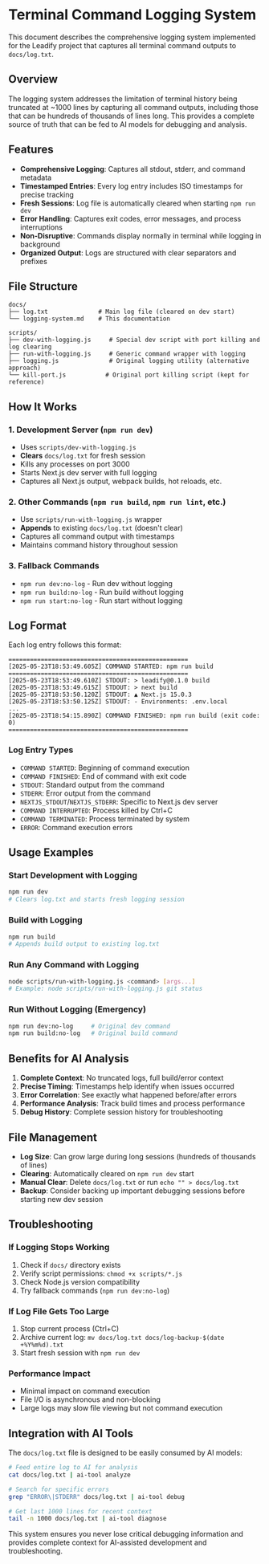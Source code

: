 # Terminal Command Logging System

This document describes the comprehensive logging system implemented for the Leadify project that captures all terminal command outputs to `docs/log.txt`.

## Overview

The logging system addresses the limitation of terminal history being truncated at ~1000 lines by capturing all command outputs, including those that can be hundreds of thousands of lines long. This provides a complete source of truth that can be fed to AI models for debugging and analysis.

## Features

- **Comprehensive Logging**: Captures all stdout, stderr, and command metadata
- **Timestamped Entries**: Every log entry includes ISO timestamps for precise tracking
- **Fresh Sessions**: Log file is automatically cleared when starting `npm run dev`
- **Error Handling**: Captures exit codes, error messages, and process interruptions
- **Non-Disruptive**: Commands display normally in terminal while logging in background
- **Organized Output**: Logs are structured with clear separators and prefixes

## File Structure

```
docs/
├── log.txt              # Main log file (cleared on dev start)
└── logging-system.md    # This documentation

scripts/
├── dev-with-logging.js     # Special dev script with port killing and log clearing
├── run-with-logging.js     # Generic command wrapper with logging
├── logging.js              # Original logging utility (alternative approach)
└── kill-port.js           # Original port killing script (kept for reference)
```

## How It Works

### 1. Development Server (`npm run dev`)

- Uses `scripts/dev-with-logging.js`
- **Clears** `docs/log.txt` for fresh session
- Kills any processes on port 3000
- Starts Next.js dev server with full logging
- Captures all Next.js output, webpack builds, hot reloads, etc.

### 2. Other Commands (`npm run build`, `npm run lint`, etc.)

- Use `scripts/run-with-logging.js` wrapper
- **Appends** to existing `docs/log.txt` (doesn't clear)
- Captures all command output with timestamps
- Maintains command history throughout session

### 3. Fallback Commands

- `npm run dev:no-log` - Run dev without logging
- `npm run build:no-log` - Run build without logging
- `npm run start:no-log` - Run start without logging

## Log Format

Each log entry follows this format:

```
==================================================
[2025-05-23T18:53:49.605Z] COMMAND STARTED: npm run build
==================================================
[2025-05-23T18:53:49.610Z] STDOUT: > leadify@0.1.0 build
[2025-05-23T18:53:49.615Z] STDOUT: > next build
[2025-05-23T18:53:50.120Z] STDOUT: ▲ Next.js 15.0.3
[2025-05-23T18:53:50.125Z] STDOUT: - Environments: .env.local
...
[2025-05-23T18:54:15.890Z] COMMAND FINISHED: npm run build (exit code: 0)
==================================================
```

### Log Entry Types

- `COMMAND STARTED`: Beginning of command execution
- `COMMAND FINISHED`: End of command with exit code
- `STDOUT`: Standard output from the command
- `STDERR`: Error output from the command
- `NEXTJS_STDOUT`/`NEXTJS_STDERR`: Specific to Next.js dev server
- `COMMAND INTERRUPTED`: Process killed by Ctrl+C
- `COMMAND TERMINATED`: Process terminated by system
- `ERROR`: Command execution errors

## Usage Examples

### Start Development with Logging

```bash
npm run dev
# Clears log.txt and starts fresh logging session
```

### Build with Logging

```bash
npm run build
# Appends build output to existing log.txt
```

### Run Any Command with Logging

```bash
node scripts/run-with-logging.js <command> [args...]
# Example: node scripts/run-with-logging.js git status
```

### Run Without Logging (Emergency)

```bash
npm run dev:no-log     # Original dev command
npm run build:no-log   # Original build command
```

## Benefits for AI Analysis

1. **Complete Context**: No truncated logs, full build/error context
2. **Precise Timing**: Timestamps help identify when issues occurred
3. **Error Correlation**: See exactly what happened before/after errors
4. **Performance Analysis**: Track build times and process performance
5. **Debug History**: Complete session history for troubleshooting

## File Management

- **Log Size**: Can grow large during long sessions (hundreds of thousands of lines)
- **Clearing**: Automatically cleared on `npm run dev` start
- **Manual Clear**: Delete `docs/log.txt` or run `echo "" > docs/log.txt`
- **Backup**: Consider backing up important debugging sessions before starting new dev session

## Troubleshooting

### If Logging Stops Working

1. Check if `docs/` directory exists
2. Verify script permissions: `chmod +x scripts/*.js`
3. Check Node.js version compatibility
4. Try fallback commands (`npm run dev:no-log`)

### If Log File Gets Too Large

1. Stop current process (Ctrl+C)
2. Archive current log: `mv docs/log.txt docs/log-backup-$(date +%Y%m%d).txt`
3. Start fresh session with `npm run dev`

### Performance Impact

- Minimal impact on command execution
- File I/O is asynchronous and non-blocking
- Large logs may slow file viewing but not command execution

## Integration with AI Tools

The `docs/log.txt` file is designed to be easily consumed by AI models:

```bash
# Feed entire log to AI for analysis
cat docs/log.txt | ai-tool analyze

# Search for specific errors
grep "ERROR\|STDERR" docs/log.txt | ai-tool debug

# Get last 1000 lines for recent context
tail -n 1000 docs/log.txt | ai-tool diagnose
```

This system ensures you never lose critical debugging information and provides complete context for AI-assisted development and troubleshooting.
